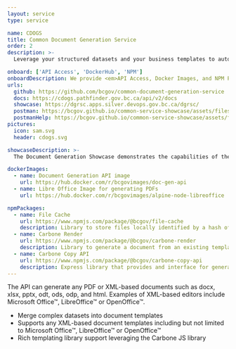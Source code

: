 ```yaml
---
layout: service
type: service

name: CDOGS
title: Common Document Generation Service
order: 2
description: >-
  Leverage your structured datasets and your business templates to automatically populate printable documents, spreadsheets, presentations, or PDFs using the Common Document Generation Service.

onboard: ['API Access', 'DockerHub', 'NPM']
onboardDescription: We provide <em>API Access, Docker Images, and NPM Packages</em> for the Common Document Generation Service.
urls:
  github: https://github.com/bcgov/common-document-generation-service
  docs: https://cdogs.pathfinder.gov.bc.ca/api/v2/docs
  showcase: https://dgrsc.apps.silver.devops.gov.bc.ca/dgrsc/
  postman: https://bcgov.github.io/common-service-showcase/assets/files/common_services_postman_collection.json
  postmanHelp: https://bcgov.github.io/common-service-showcase/assets/files/common_services_postman_readme.md
pictures:
  icon: sam.svg
  header: cdogs.svg

showcaseDescription: >-
  The Document Generation Showcase demonstrates the capabilities of the Common Document Generation Service API (CDOGS).

dockerImages:
  - name: Document Generation API image
    url: https://hub.docker.com/r/bcgovimages/doc-gen-api
  - name: Libre Office Image for generating PDFs
    url: https://hub.docker.com/r/bcgovimages/alpine-node-libreoffice

npmPackages:
  - name: File Cache
    url: https://www.npmjs.com/package/@bcgov/file-cache
    description: Library to store files locally identified by a hash of the file contents. A sub-directory is created and identified by a hash of the file, the original file is then stored under the hash sub-directory. The hash is created when writing the binary contents to disk. Each file will generate a unique hash.
  - name: Carbone Render
    url: https://www.npmjs.com/package/@bcgov/carbone-render
    description: Library to generate a document from an existing template and JSON data. This is a wrapper around carbone, please refer to their documentation for more detail.
  - name: Carbone Copy API
    url: https://www.npmjs.com/package/@bcgov/carbone-copy-api
    description: Express library that provides and interface for generating documents from templates and data. It provides a local file storage cache that means callers do not have to upload the template for each render. Callers should should store cache keys/hashes and check if templates exist before generation. This is a wrapper around carbone, please refer to their documentation for more detail. The API follows their recommendations.
---
```

The API can generate any PDF or XML-based documents such as docx, xlsx, pptx, odt, ods, odp, and html. Examples of XML-based editors include Microsoft Office&#x2122;, LibreOffice&#x2122; or OpenOffice&#x2122;.

- Merge complex datasets into document templates
- Supports any XML-based document templates including but not limited to Microsoft Office&#x2122;, LibreOffice&#x2122; or OpenOffice&#x2122;
- Rich templating library support leveraging the Carbone JS library


